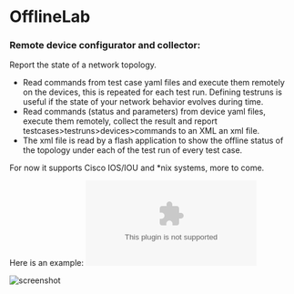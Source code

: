 # OfflineLab
### Remote device configurator and collector: 

Report the state of a network topology.

 - Read commands from test case yaml files and execute them remotely on the devices, this is repeated for each test run. Defining testruns is useful if the state of your network behavior evolves during time.
 - Read commands (status and parameters) from device yaml files, execute them remotely, collect the result and report testcases>testruns>devices>commands to an XML an xml file.
 - The xml file is read by a flash application to show the offline status of the topology under each of the test run of every test case.

For now it supports Cisco IOS/IOU and *nix systems, more to come.

Here is an example: ![OSPF topology offline lab](http://hpnouri.free.fr/ospfalle2/offlinelabv1.swf)

![screenshot](http://hpnouri.free.fr/Selection_360.jpg)
